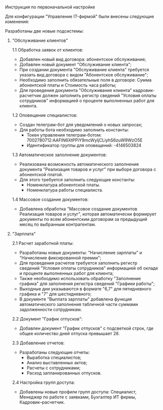 Инструкция по первоначальной настройке

Для конфигурации "Управление IT-фирмой" были внесены следующие изменения:

Разработаны две новые подсистемы:
1. "Обслуживание клиентов"

	1.1 Обработка заявок от клиентов:
    - Добавлен новый вид договора: абонентское обслуживание;
    - Добавлен новый документ  "Обслуживание клиента";
    - При создании документа "Обслуживание клиента" требуется указать вид договора с видом "Абонентское обслуживание";
    - Необходимо заполнить обязательные поля в договоре: Сумма абонентской платы и Стоимость часа работы;
    - Для проведения документа "Обслуживание клиента" кадровик-расчетчик должен заполнить регистр сведений "Условия оплаты сотрудников" информацией о проценте выполненных работ для клиента.

	1.2 Оповещение специалистов:
    - Создан телеграм-бот для уведомлений о новых запросах;
    - Для  работы бота необходимо заполнить константы: 
        - Токен управления телеграм-ботом: 7002780712:AAFIN6XtPPiY9mcWyljCLiyhS6zuW9WzO5E
        - Идентификатор группы для оповещений: -4146503824

	1.3 Автоматическое заполнение документов:
    - Реализована возможность автоматического заполнения документа "Реализация товаров и услуг" при выборе договора с абонентской платой.
    - Для этого требуется заполнить следующие константы:
        - Номенклатура абонентской платы.
        - Номенклатура работы специалиста.

	1.4 Массовое создание документов:
    - Добавлена обработка "Массовое создание документов Реализация товаров и услуг", которая автоматически формирует документы по всем абонентским договорам за предыдущий месяц по выбранным контрагентам.

2. "Зарплата"

	2.1 Расчет заработной платы:
    - Разработаны новые документы: "Начисление зарплаты" и "Начисление фиксированной премии";
    - Для проведения расчетов требуется заполнить регистр сведений "Условия оплаты сотрудников" информацией об окладе и проценте выполненных работ для клиента;
    - Также необходимо использовать обработку "Заполнение графика" для заполнения регистра сведений "Графики работы";
    - Выходные дни указываются в формате "6,7" для пятидневного графика и "7" для шестидневного;
    - В документе "Выплата зарплаты" добавлена функция автоматического заполнения табличной части суммами задолженности сотрудникам.

	2.2 Документ "График отпусков":
    - Добавлен документ "График отпусков" с подсветкой строк, где общее количество дней отпуска превышает 28.

	2.3 Добавление отчетов:
    - Разработаны следующие отчеты: 
        - Выработка специалистов;
        - Анализ выставленных актов;
        - Расчеты с сотрудниками;
        - Расход запланированных отпусков.

	2.4 Настройка групп доступа:
    - Добавлены новые профили групп доступа: Специалист, Менеджер по работе с заявками, Бухгалтер ИТ фирмы, Кадровик–расчетчик.
